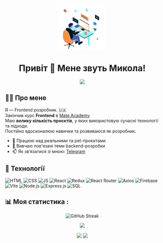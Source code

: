<p align="center">
  <img src="https://github.com/melnichukmykola/MelnichukMykola/blob/main/assets/animation.gif?raw=true" alt="Developer Skills" />
</p>

<h1 align="center">Привіт 👋 Мене звуть Микола!</h1>

<p align="center">
  <a href="https://t.me/kolya2"><img src="https://img.shields.io/badge/Telegram-blue?style=for-the-badge&logo=telegram&logoColor=white" /></a>
</p>

## 🧑‍💻 Про мене

Я — Frontend розробник. 🇺🇦  
Закінчив курс **Frontend** в [Mate Academy](https://mate.academy)  
Маю **велику кількість проєктів**, у яких використовую сучасні технології та підходи.  
Постійно вдосконалюю навички та розвиваюся як розробник.

- 🔭 Працюю над реальними та pet-проєктами
- 🌱 Вивчаю пов'язані теми backend-розробки
- 📫 Як зв’язатися зі мною: [Telegram](https://t.me/kolya2)

## 🚀 Технології

![HTML](https://img.shields.io/badge/-HTML5-E34F26?style=for-the-badge&logo=html5&logoColor=white)
![CSS](https://img.shields.io/badge/-CSS3-1572B6?style=for-the-badge&logo=css3)
![JS](https://img.shields.io/badge/-JavaScript-F7DF1E?style=for-the-badge&logo=javascript&logoColor=black)
![React](https://img.shields.io/badge/-React-61DAFB?style=for-the-badge&logo=react&logoColor=black)
![Redux](https://img.shields.io/badge/-Redux-764ABC?style=for-the-badge&logo=redux&logoColor=white)
![React Router](https://img.shields.io/badge/-React_Router-CA4245?style=for-the-badge&logo=react-router&logoColor=white)
![Axios](https://img.shields.io/badge/-Axios-5A29E4?style=for-the-badge&logo=axios&logoColor=white)
![Firebase](https://img.shields.io/badge/-Firebase-FFCA28?style=for-the-badge&logo=firebase&logoColor=black)
![Vite](https://img.shields.io/badge/-Vite-646CFF?style=for-the-badge&logo=vite&logoColor=white)
![Node.js](https://img.shields.io/badge/-Node.js-339933?style=for-the-badge&logo=nodedotjs&logoColor=white)
![Express.js](https://img.shields.io/badge/-Express.js-000000?style=for-the-badge&logo=express&logoColor=white)
![SQL](https://img.shields.io/badge/-SQL-4479A1?style=for-the-badge&logo=postgresql&logoColor=white)


## 📊 Моя статистика :

<p align="center">
  <img src="https://github-readme-streak-stats.herokuapp.com?user=melnichukmykola&theme=tokyonight&hide_border=true&date_format=M%20j%5B%2C%20Y%5D" alt="GitHub Streak" />
</p>

<p align="center">
  <img src="https://github-profile-summary-cards.vercel.app/api/cards/profile-details?username=melnichukmykola&theme=tokyonight" />
</p>

<p align="center">
  <img src="https://github-profile-summary-cards.vercel.app/api/cards/repos-per-language?username=melnichukmykola&theme=tokyonight" />
  <img src="https://github-profile-summary-cards.vercel.app/api/cards/stats?username=melnichukmykola&theme=tokyonight" />
</p>
